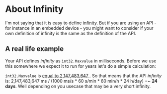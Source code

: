 # About Infinity

I'm not saying that it is easy to define <a href="http://en.wikipedia.org/wiki/Infinity">infinity</a>. But if you are using an API - for instance in an embedded device - you might want to consider if your own definition of infinity is the same as the definition of the API.
<h2>A real life example</h2>
Your API defines <em>infinity</em> as <code>int32.Maxvalue</code> in milliseconds. Before we use this somewhere we expect it to run for years let's do a simple calculation:

<code>int32.Maxvalue</code> is <a href="http://msdn.microsoft.com/en-us/library/system.int32.maxvalue.aspx">equal to 2,147,483,647 </a>. So that means that the API <em>infinity</em> is: 2,147,483,647 ms / (1000 ms/s * 60 s/min * 60 min/h * 24 h/day) =~ <strong>24 days</strong>. Well depending on you usecase that may be a very short infinity.